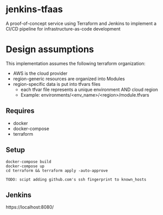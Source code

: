 # jenkins-tfaas
A proof-of-concept service using Terraform and Jenkins to implement a CI/CD pipeline for infrastructure-as-code development
# Design assumptions
This implementation assumes the following terraform organization:
* AWS is the cloud provider
* region-generic resources are organized into Modules
* region-specific data is put into tfvars files
  * each tfvar file represents a unique environment AND cloud region
  * Example: environments/\<env_name\>/\<region\>/module.tfvars

## Requires
* docker
* docker-compose
* terraform

## Setup
```
docker-compose build
docker-compose up
cd terraform && terraform apply -auto-approve

TODO: scipt adding github.com's ssh fingerprint to known_hosts
```

## Jenkins
https://localhost:8080/
